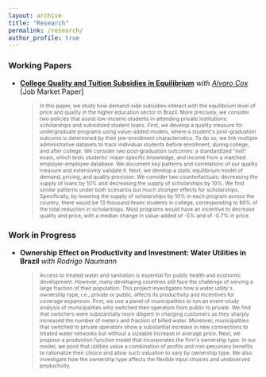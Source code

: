 ```yaml
---
layout: archive
title: "Research"
permalink: /research/
author_profile: true
---
```


### Working Papers
- **[College Quality and Tuition Subsidies in Equilibrium](https://fpcordeiro.github.io/files/cordeiro_jmp.pdf)** _with [Alvaro Cox](https://www.alvarocox.com/)_ [Job Market Paper]
  ><span style="font-size:0.75em">In this paper, we study how demand-side subsidies interact with the equilibrium level of price and quality in the higher education sector in Brazil. More precisely, we consider two policies that assist low-income students in attending private institutions: scholarships and subsidized student loans. First, we develop a quality measure for undergraduate programs using value-added models, where a student's post-graduation outcome is determined by their pre-enrollment characteristics. To do so, we link multiple administrative datasets to track individual students before enrollment, during college, and after college. We consider two post-graduation outcomes: a standardized "exit" exam, which tests students' major-specific knowledge, and income from a matched employer-employee database. We document key patterns and correlations of our quality measure and extensively validate it. Next, we develop a static equilibrium model of demand, pricing, and quality provision. We consider two counterfactuals: decreasing the supply of loans by 10% and decreasing the supply of scholarships by 10%. We find similar patterns under both scenarios but much stronger effects for scholarships. Specifically, by lowering the supply of scholarships by 10% in each program across the country, there would be 13 thousand fewer students in college, corresponding to 80% of the total reduction in scholarships. Most programs would have an incentive to decrease quality and price, with a median change in value-added of -5% and of -0.7% in price.</span>

### Work in Progress
- **Ownership Effect on Productivity and Investment: Water Utilities in Brazil** _with Rodrigo Naumann_
  ><span style="font-size:0.75em">Access to treated water and sanitation is essential for public health and economic development. However, many developing countries still face the challenge of serving a large fraction of their population. This project investigates how a water utility's ownership type, i.e., private or public, affects its productivity and incentives for coverage expansion. First, we use a panel of municipalities to run an event-study analysis of municipalities who switched their operators from public to private. We find that switchers were substantially more diligent in charging customers as they sharply increased the number of meters and fraction of billed water. Moreover, municipalities that switched to private operators show a substantial increase in new connections to treated water networks but without a sizeable increase in average price. Next, we propose a production function model that incorporates the firm's ownership type. In our model, we posit that utilities value a combination of profits and non-pecuniary benefits to rationalize their choice and allow such valuation to vary by ownership type. We also investigate how the ownership type affects the flexible input choices and unobserved productivity.</span>

<!-- {% if author.googlescholar %}
  You can also find my articles on <u><a href="{{author.googlescholar}}">my Google Scholar profile</a>.</u>
{% endif %}

{% include base_path %}

{% for post in site.publications reversed %}
  {% include archive-single.html %}
{% endfor %} -->
